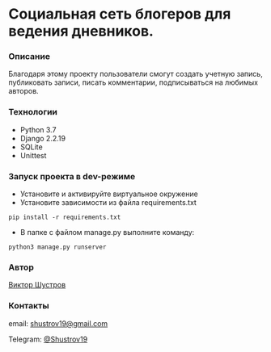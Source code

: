 # Социальная сеть блогеров для ведения дневников.
### Описание 
Благодаря этому проекту пользователи смогут создать учетную запись, публиковать записи, писать комментарии, подписываться на любимых авторов.
### Технологии 

- Python 3.7 
- Django 2.2.19
- SQLite
- Unittest

### Запуск проекта в dev-режиме 
- Установите и активируйте виртуальное окружение 
- Установите зависимости из файла requirements.txt

``` pip install -r requirements.txt ``` 

- В папке с файлом manage.py выполните команду: 

``` python3 manage.py runserver ```

### Автор 
[Виктор Шустров](https://github.com/shustrov19)

### Контакты
email: shustrov19@gmail.com

Telegram: [@Shustrov19](https://t.me/Shustrov19)